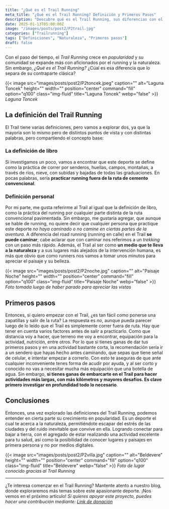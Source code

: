 ```yaml
---
title: "¿Qué es el Trail Running"
meta_title: "¿Qué es el Trail Running? Definición y Primeros Pasos"
description: "Descubre qué es el Trail Running, sus diferencias con el running convencional, y cómo dar tus primeros pasos en este deporte que conecta con la naturaleza."
date: 2025-01-13T05:00:00Z
image: "/images/posts/post2/P2trail.jpg"
categories: ["Trailrunning"]
tags: ["Definiciones", "Naturaleza", "Primeros pasos"]
draft: false
---
```


Con el paso del tiempo, el _Trail Running_ crece en _popularidad_ y su comunidad se expande más con aficionados por el running y la naturaleza. Sin embargo, _¿Qué es el Trail Running?_ ¿Cúal es esa diferencia que lo separa de su contraparte clásica?

{{< image src="images/posts/post2/P2toncek.jpeg" caption="" alt="Laguna Toncek" height="" width="" position="center" command="fill" option="q100" class="img-fluid" title="Laguna Toncek" webp="false" >}}
_Laguna Toncek_

## La definición del Trail Running
El Trail tiene varias definiciones, pero vamos a explorar dos, ya que la mayoría son lo mismo pero de distintos puntos de vista y con distintas palabras, pero compartiendo el concepto base:

### La definición de libro
Si investigamos un poco, vamos a encontrar que este deporte se define como la práctica de correr por senderos, huellas, campos, montañas, a través de ríos, nieve, con subidas y bajadas de todas las graduaciones. En pocas palabras, sería **practicar running fuera de la ruta de cemento convencional**.

### Definición personal
Por mi parte, me gusta referirme al Trail al igual que la definición de libro, como la práctica del running por cualquier parte distinta de la ruta convencional pavimentada. Sin embargo, me gustaría agregar, que aunque se hable de running, no quiere decir que cualquier persona que practique este deporte _no haya caminado o no camine en ciertas partes de la aventura_. A diferencia del road running (running en calle) en el Trail **se puede caminar**; cabe aclarar que con caminar nos referimos a un _trekking_ con un paso más rápido. Además, el Trail al ser como **un medio que te lleva a la naturaleza** y a sus lugares más alejados de la intervención humana, es más que obvio que como runners nos vamos a tomar unos minutos para apreciar el paisaje y su belleza.

{{< image src="images/posts/post2/P2noche.jpg" caption="" alt="Paisaje Noche" height="" width="" position="center" command="fill" option="q100" class="img-fluid" title="Paisaje Noche" webp="false" >}}
_Foto tomada luego de haber parado para apreciar las vistas_

## Primeros pasos
Entonces, si quiero empezar con el Trail, ¿es tan fácil como ponerse una zapatillas y salir de la ruta?
La respuesta es _no_, aunque pueda parecer luego de lo leído que el Trail es simplemente correr fuera de ruta. Hay que tener en cuenta varios factores antes de salir a practicarlo. Como que distancia voy a hacer, que terreno me voy a encontrar, equipación para la actividad, nutrición, entre otros. Por lo que si tienes ganas de dar tus primeros pasos y en una actividad bastante corta, la recomendación sería ir a un sendero que hayas hecho antes caminando, que sepas que tiene señal de celular, e intentar empezar a correrlo. Con esto te aseguras de que ante cualquier inconveniente tenes forma de acudir por ayuda, y al ser corto y conocido no vas a necesitar mucha más equipación que una botella de agua. 
Sin embargo, **si tienes ganas de embarcarte en el Trail para hacer actividades más largas, con más kilómetros y mayores desafíos. Es clave primero investigar en profundidad todo lo necesario**.


## Conclusiones
Entonces, una vez explorado las definiciones del Trail Running, podemos entender en cierta parte su crecimiento en popularidad. Es un deporte el cual te acerca a la naturaleza, permitiéndote escapar del estrés de las ciudades y del ruido inevitable que convive en ella. Logrando conectar para bajar a tierra, con el agregado de estar realizando una actividad excelente para tu salud, así como la posibilidad de conocer lugares y paisajes en primera persona y no por medios digitales.

{{< image src="images/posts/post2/P2villa.jpg" caption="" alt="Beldevere" height="" width="" position="center" command="fill" option="q100" class="img-fluid" title="Beldevere" webp="false" >}}
_Foto de lugar conocido gracias al Trail Running_

---

¿Te interesa comenzar en el Trail Running? Mantente atento a nuestro blog, donde exploraremos más temas sobre este apasionante deporte. ¡Nos vemos en el próximo artículo!
_Si quieres apoyar este proyecto, puedes hacer una contribución mediante: [Link de donación](https://link.mercadopago.com.ar/trailhuen "Link de donación")_